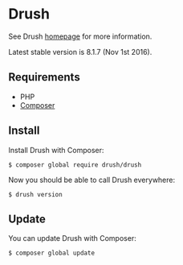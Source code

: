 # Drush

See Drush [homepage](http://www.drush.org/) for more information.

Latest stable version is 8.1.7 (Nov 1st 2016).

## Requirements

- PHP
- [Composer](composer.md)

## Install

Install Drush with Composer:

```shell
$ composer global require drush/drush
```

Now you should be able to call Drush everywhere:

```shell
$ drush version
```

## Update

You can update Drush with Composer:

```shell
$ composer global update
```
